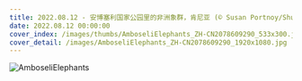 ```yaml
---
title: 2022.08.12 - 安博塞利国家公园里的非洲象群，肯尼亚 (© Susan Portnoy/Shutterstock)
date: 2022.08.12 00:00:00
cover_index: /images/thumbs/AmboseliElephants_ZH-CN2078609290_533x300.jpg
cover_detail: /images/AmboseliElephants_ZH-CN2078609290_1920x1080.jpg
---
```


![AmboseliElephants](/images/AmboseliElephants_ZH-CN2078609290_1920x1080.jpg)
